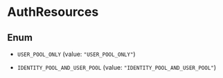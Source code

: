 

# AuthResources

## Enum


* `USER_POOL_ONLY` (value: `"USER_POOL_ONLY"`)

* `IDENTITY_POOL_AND_USER_POOL` (value: `"IDENTITY_POOL_AND_USER_POOL"`)



